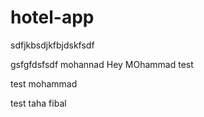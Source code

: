 # hotel-app

sdfjkbsdjkfbjdskfsdf

gsfgfdsfsdf mohannad
Hey MOhammad test

test mohammad

test taha fibal
